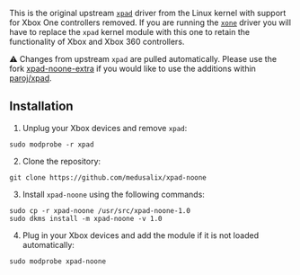 This is the original upstream [`xpad`](https://github.com/torvalds/linux/blob/master/drivers/input/joystick/xpad.c) driver from the Linux kernel with support for Xbox One controllers removed. If you are running the [`xone`](https://github.com/medusalix/xone) driver you will have to replace the `xpad` kernel module with this one to retain the functionality of Xbox and Xbox 360 controllers.

⚠️ Changes from upstream `xpad` are pulled automatically. Please use the fork [xpad-noone-extra](https://github.com/forkymcforkface/xpad-noone-extra) if you would like to use the additions within [paroj/xpad](https://github.com/paroj/xpad).

## Installation

1. Unplug your Xbox devices and remove `xpad`:

```
sudo modprobe -r xpad
```

2. Clone the repository:

```
git clone https://github.com/medusalix/xpad-noone
```

3. Install `xpad-noone` using the following commands:

```
sudo cp -r xpad-noone /usr/src/xpad-noone-1.0
sudo dkms install -m xpad-noone -v 1.0
```

4. Plug in your Xbox devices and add the module if it is not loaded automatically:

```
sudo modprobe xpad-noone
```
